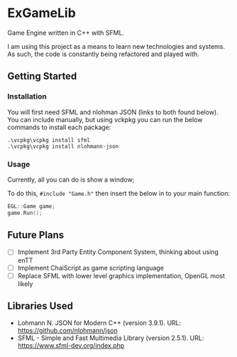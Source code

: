 # ExGameLib

Game Engine written in C++ with SFML.

I am using this project as a means to learn new technologies and systems. As such, the code is constantly being refactored and played with. 

## Getting Started

### Installation
You will first need SFML and nlohman JSON (links to both found below). You can include manually, but using vckpkg you can run the below commands to install each package:
```
.\vcpkg\vcpkg install sfml
.\vcpkg\vcpkg install nlohmann-json
```

### Usage

Currently, all you can do is show a window;

To do this, `#include "Game.h"` then insert the below in to your main function:

```cpp
EGL::Game game;
game.Run();
```

## Future Plans
- [ ] Implement 3rd Party Entity Component System, thinking about using enTT
- [ ] Implement ChaiScript as game scripting language
- [ ] Replace SFML with lower level graphics implementation, OpenGL most likely

## Libraries Used
- Lohmann N. JSON for Modern C++ (version 3.9.1). URL: https://github.com/nlohmann/json
- SFML - Simple and Fast Multimedia Library (version 2.5.1). URL: https://www.sfml-dev.org/index.php
